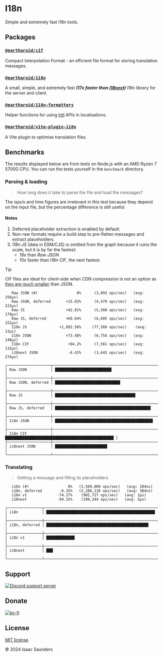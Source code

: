 # I18n

Simple and extremely fast i18n tools.

## Packages

### [`@eartharoid/cif`](https://github.com/eartharoid/i18n/tree/main/packages/cif#readme)

Compact Interpolation Format - an efficient file format for storing translation messages.


### [`@eartharoid/i18n`](https://github.com/eartharoid/i18n/tree/main/packages/i18n#readme)

A small, simple, and extremely fast __*(17x faster than [i18next](https://github.com/i18next/i18next))*__ i18n library for the server and client.

### [`@eartharoid/i18n-formatters`](https://github.com/eartharoid/i18n/tree/main/packages/i18n-formatters#readme)

Helper functions for using [Intl](https://developer.mozilla.org/en-US/docs/Web/JavaScript/Reference/Global_Objects/Intl) APIs in localisations.


### [`@eartharoid/vite-plugin-i18n`](https://github.com/eartharoid/i18n/tree/main/packages/vite-plugin-i18n#readme)

A Vite plugin to optimise translation files.

## Benchmarks

The results displayed below are from tests on Node.js with an AMD Ryzen 7 5700G CPU.
You can run the tests yourself in the `benchmark` directory.


### Parsing & loading

> How long does it take to parse the file and load the messages?

The ops/s and time figures are irrelevant in this test because they depend on the input file,
but the percentage difference is still useful.

#### Notes

1. Deferred placeholder extraction is enabled by default.
2. Non-raw formats require a build step to pre-flatten messages and extract placeholders.
3. *I18n JS* (data in ESM/CJS) is omitted from the graph because it ruins the scale, but it is by far the fastest:
   - 19x than *Raw JSON*
   - 10x faster than *I18n CIF*, the next fastest.

> [!TIP]
> CIF files are ideal for client-side when CDN compression is not an option
> as [they are much smaller](https://github.com/eartharoid/i18n/tree/main/packages/cif#readme) than JSON.

```
   Raw JSON (#)                  0%      (3,893 ops/sec)   (avg: 256μs)
   Raw JSON, deferred       +15.03%      (4,479 ops/sec)   (avg: 223μs)
   Raw JS                   +42.81%      (5,560 ops/sec)   (avg: 179μs)
   Raw JS, deferred         +69.64%      (6,605 ops/sec)   (avg: 151μs)
   I18n JS               +1,892.56%     (77,569 ops/sec)    (avg: 12μs)
   I18n JSON                +73.48%      (6,754 ops/sec)   (avg: 148μs)
   I18n CIF                  +94.2%      (7,561 ops/sec)   (avg: 132μs)
   i18next JSON              -6.43%      (3,643 ops/sec)   (avg: 274μs)

┌────────────────────┬────────────────────────────────────────────────────┐
│ Raw JSON           │ ██████████████████████████                         │
├────────────────────┼────────────────────────────────────────────────────┤
│ Raw JSON, deferred │ ██████████████████████████████                     │
├────────────────────┼────────────────────────────────────────────────────┤
│ Raw JS             │ █████████████████████████████████████              │
├────────────────────┼────────────────────────────────────────────────────┤
│ Raw JS, deferred   │ ████████████████████████████████████████████       │
├────────────────────┼────────────────────────────────────────────────────┤
│ I18n JSON          │ █████████████████████████████████████████████      │
├────────────────────┼────────────────────────────────────────────────────┤
│ I18n CIF           │ ██████████████████████████████████████████████████ │
├────────────────────┼────────────────────────────────────────────────────┤
│ i18next JSON       │ ████████████████████████                           │
└────────────────────┴────────────────────────────────────────────────────┘
```

### Translating

> Getting a message and filling its placeholders

```
   i18n (#)                  0%   (3,509,089 ops/sec)   (avg: 284ns)
   i18n, deferred        -6.35%   (3,286,120 ops/sec)   (avg: 304ns)
   i18n v1              -74.27%    (902,727 ops/sec)   (avg: 1μs)
   i18next              -94.32%    (199,344 ops/sec)   (avg: 5μs)

┌────────────────┬────────────────────────────────────────────────────┐
│ i18n           │ ██████████████████████████████████████████████████ │
├────────────────┼────────────────────────────────────────────────────┤
│ i18n, deferred │ ███████████████████████████████████████████████    │
├────────────────┼────────────────────────────────────────────────────┤
│ i18n v1        │ █████████████                                      │
├────────────────┼────────────────────────────────────────────────────┤
│ i18next        │ ███                                                │
└────────────────┴────────────────────────────────────────────────────┘
```


## Support

[![Discord support server](https://discordapp.com/api/guilds/451745464480432129/widget.png?style=banner4)](https://lnk.earth/discord)

## Donate

[![ko-fi](https://www.ko-fi.com/img/githubbutton_sm.svg)](https://ko-fi.com/eartharoid)

## License

[MIT license](https://github.com/eartharoid/i18n/blob/master/LICENSE).

© 2024 Isaac Saunders
